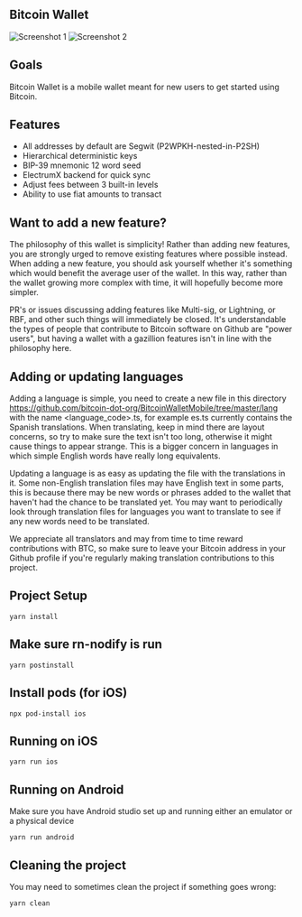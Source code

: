 ## Bitcoin Wallet

![](https://i.imgur.com/8HhxJ4Z.png "Screenshot 1")
![](https://i.imgur.com/fdNsagi.png "Screenshot 2")

## Goals
Bitcoin Wallet is a mobile wallet meant for new users to get started using Bitcoin.

## Features
- All addresses by default are Segwit (P2WPKH-nested-in-P2SH)
- Hierarchical deterministic keys
- BIP-39 mnemonic 12 word seed
- ElectrumX backend for quick sync
- Adjust fees between 3 built-in levels
- Ability to use fiat amounts to transact

## Want to add a new feature?
The philosophy of this wallet is simplicity! Rather than adding new features, you are strongly urged to remove existing features where possible instead. When adding a new feature, you should ask yourself whether it's something which would benefit the average user of the wallet. In this way, rather than the wallet growing more complex with time, it will hopefully become more simpler.

PR's or issues discussing adding features like Multi-sig, or Lightning, or RBF, and other such things will immediately be closed. It's understandable the types of people that contribute to Bitcoin software on Github are "power users", but having a wallet with a gazillion features isn't in line with the philosophy here.

## Adding or updating languages
Adding a language is simple, you need to create a new file in this directory https://github.com/bitcoin-dot-org/BitcoinWalletMobile/tree/master/lang with the name <language_code>.ts, for example es.ts currently contains the Spanish translations. When translating, keep in mind there are layout concerns, so try to make sure the text isn't too long, otherwise it might cause things to appear strange. This is a bigger concern in languages in which simple English words have really long equivalents.

Updating a language is as easy as updating the file with the translations in it. Some non-English translation files may have English text in some parts, this is because there may be new words or phrases added to the wallet that haven't had the chance to be translated yet. You may want to periodically look through translation files for languages you want to translate to see if any new words need to be translated.

We appreciate all translators and may from time to time reward contributions with BTC, so make sure to leave your Bitcoin address in your Github profile if you're regularly making translation contributions to this project.

## Project Setup
```
yarn install
```

## Make sure rn-nodify is run
```
yarn postinstall
```

## Install pods (for iOS)
```
npx pod-install ios
```

## Running on iOS
```
yarn run ios
```

## Running on Android
Make sure you have Android studio set up and running either an emulator or a physical device
```
yarn run android
```

## Cleaning the project
You may need to sometimes clean the project if something goes wrong:
```
yarn clean
```

